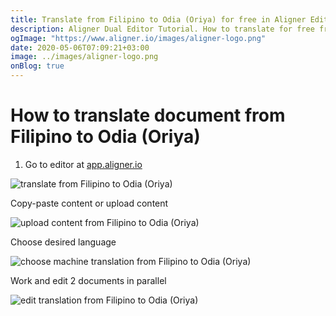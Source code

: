 ```yaml
---
title: Translate from Filipino to Odia (Oriya) for free in Aligner Editor
description: Aligner Dual Editor Tutorial. How to translate for free from Filipino to Odia (Oriya). Aligner is multilingual document management platform. 
ogImage: "https://www.aligner.io/images/aligner-logo.png"
date: 2020-05-06T07:09:21+03:00
image: ../images/aligner-logo.png
onBlog: true
---
```


# How to translate document from Filipino to Odia (Oriya)

1. Go to editor at [app.aligner.io](https://app.aligner.io "Aligner App web page")

![translate from Filipino to Odia (Oriya)](../aligner-blank-editor.png "translate from Filipino to Odia (Oriya)")

Copy-paste content or upload content

![upload content from Filipino to Odia (Oriya)](../aligner-uploaded-document.png "upload content from Filipino to Odia (Oriya)")

Choose desired language

![choose machine translation from Filipino to Odia (Oriya)](../aligner-language-dropdown.png "choose machine translation from Filipino to Odia (Oriya)")

Work and edit 2 documents in parallel

![edit translation from Filipino to Odia (Oriya)](../aligner-double-sitded-editor.png "edit translation from Filipino to Odia (Oriya)")

